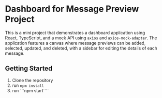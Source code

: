 # Dashboard for Message Preview Project

This is a mini project that demonstrates a dashboard application using React, TypeScript, and a mock API using `axios` and `axios-mock-adapter`. The application features a canvas where message previews can be added, selected, updated, and deleted, with a sidebar for editing the details of each message.


## Getting Started


1. Clone the repository
2. run ```npm install```
3. run ```npm start````
